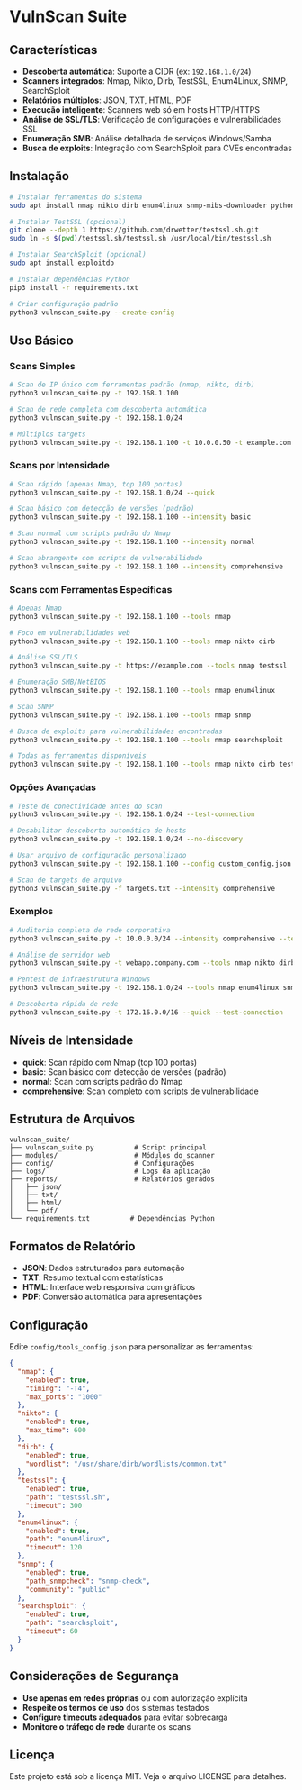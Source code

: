 # VulnScan Suite


##  Características

- **Descoberta automática**: Suporte a CIDR (ex: `192.168.1.0/24`)
- **Scanners integrados**: Nmap, Nikto, Dirb, TestSSL, Enum4Linux, SNMP, SearchSploit
- **Relatórios múltiplos**: JSON, TXT, HTML, PDF
- **Execução inteligente**: Scanners web só em hosts HTTP/HTTPS
- **Análise de SSL/TLS**: Verificação de configurações e vulnerabilidades SSL
- **Enumeração SMB**: Análise detalhada de serviços Windows/Samba
- **Busca de exploits**: Integração com SearchSploit para CVEs encontradas

##  Instalação

```bash
# Instalar ferramentas do sistema
sudo apt install nmap nikto dirb enum4linux snmp-mibs-downloader python3 python3-pip

# Instalar TestSSL (opcional)
git clone --depth 1 https://github.com/drwetter/testssl.sh.git
sudo ln -s $(pwd)/testssl.sh/testssl.sh /usr/local/bin/testssl.sh

# Instalar SearchSploit (opcional)
sudo apt install exploitdb

# Instalar dependências Python
pip3 install -r requirements.txt

# Criar configuração padrão
python3 vulnscan_suite.py --create-config
```

##  Uso Básico

### Scans Simples

```bash
# Scan de IP único com ferramentas padrão (nmap, nikto, dirb)
python3 vulnscan_suite.py -t 192.168.1.100

# Scan de rede completa com descoberta automática
python3 vulnscan_suite.py -t 192.168.1.0/24

# Múltiplos targets
python3 vulnscan_suite.py -t 192.168.1.100 -t 10.0.0.50 -t example.com
```

### Scans por Intensidade

```bash
# Scan rápido (apenas Nmap, top 100 portas)
python3 vulnscan_suite.py -t 192.168.1.0/24 --quick

# Scan básico com detecção de versões (padrão)
python3 vulnscan_suite.py -t 192.168.1.100 --intensity basic

# Scan normal com scripts padrão do Nmap
python3 vulnscan_suite.py -t 192.168.1.100 --intensity normal

# Scan abrangente com scripts de vulnerabilidade
python3 vulnscan_suite.py -t 192.168.1.100 --intensity comprehensive
```

### Scans com Ferramentas Específicas

```bash
# Apenas Nmap
python3 vulnscan_suite.py -t 192.168.1.100 --tools nmap

# Foco em vulnerabilidades web
python3 vulnscan_suite.py -t 192.168.1.100 --tools nmap nikto dirb

# Análise SSL/TLS
python3 vulnscan_suite.py -t https://example.com --tools nmap testssl

# Enumeração SMB/NetBIOS
python3 vulnscan_suite.py -t 192.168.1.100 --tools nmap enum4linux

# Scan SNMP
python3 vulnscan_suite.py -t 192.168.1.100 --tools nmap snmp

# Busca de exploits para vulnerabilidades encontradas
python3 vulnscan_suite.py -t 192.168.1.100 --tools nmap searchsploit

# Todas as ferramentas disponíveis
python3 vulnscan_suite.py -t 192.168.1.100 --tools nmap nikto dirb testssl enum4linux snmp searchsploit
```

### Opções Avançadas

```bash
# Teste de conectividade antes do scan
python3 vulnscan_suite.py -t 192.168.1.0/24 --test-connection

# Desabilitar descoberta automática de hosts
python3 vulnscan_suite.py -t 192.168.1.0/24 --no-discovery

# Usar arquivo de configuração personalizado
python3 vulnscan_suite.py -t 192.168.1.100 --config custom_config.json

# Scan de targets de arquivo
python3 vulnscan_suite.py -f targets.txt --intensity comprehensive
```

### Exemplos

```bash
# Auditoria completa de rede corporativa
python3 vulnscan_suite.py -t 10.0.0.0/24 --intensity comprehensive --test-connection

# Análise de servidor web
python3 vulnscan_suite.py -t webapp.company.com --tools nmap nikto dirb testssl

# Pentest de infraestrutura Windows
python3 vulnscan_suite.py -t 192.168.1.0/24 --tools nmap enum4linux snmp --intensity normal

# Descoberta rápida de rede
python3 vulnscan_suite.py -t 172.16.0.0/16 --quick --test-connection
```

##  Níveis de Intensidade

- **quick**: Scan rápido com Nmap (top 100 portas)
- **basic**: Scan básico com detecção de versões (padrão)
- **normal**: Scan com scripts padrão do Nmap
- **comprehensive**: Scan completo com scripts de vulnerabilidade

##  Estrutura de Arquivos

```
vulnscan_suite/
├── vulnscan_suite.py          # Script principal
├── modules/                   # Módulos do scanner
├── config/                    # Configurações
├── logs/                      # Logs da aplicação
├── reports/                   # Relatórios gerados
│   ├── json/
│   ├── txt/
│   ├── html/
│   └── pdf/
└── requirements.txt          # Dependências Python
```

##  Formatos de Relatório

- **JSON**: Dados estruturados para automação
- **TXT**: Resumo textual com estatísticas
- **HTML**: Interface web responsiva com gráficos
- **PDF**: Conversão automática para apresentações

##  Configuração

Edite `config/tools_config.json` para personalizar as ferramentas:

```json
{
  "nmap": {
    "enabled": true,
    "timing": "-T4",
    "max_ports": "1000"
  },
  "nikto": {
    "enabled": true,
    "max_time": 600
  },
  "dirb": {
    "enabled": true,
    "wordlist": "/usr/share/dirb/wordlists/common.txt"
  },
  "testssl": {
    "enabled": true,
    "path": "testssl.sh",
    "timeout": 300
  },
  "enum4linux": {
    "enabled": true,
    "path": "enum4linux",
    "timeout": 120
  },
  "snmp": {
    "enabled": true,
    "path_snmpcheck": "snmp-check",
    "community": "public"
  },
  "searchsploit": {
    "enabled": true,
    "path": "searchsploit",
    "timeout": 60
  }
}
```

##  Considerações de Segurança

- **Use apenas em redes próprias** ou com autorização explícita
- **Respeite os termos de uso** dos sistemas testados
- **Configure timeouts adequados** para evitar sobrecarga
- **Monitore o tráfego de rede** durante os scans


##  Licença

Este projeto está sob a licença MIT. Veja o arquivo LICENSE para detalhes.


